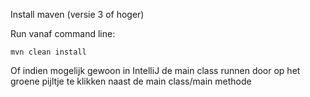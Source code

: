 Install maven (versie 3 of hoger)

Run vanaf command line:

`mvn clean install`

Of indien mogelijk gewoon in IntelliJ de main class runnen door op het groene pijltje te klikken naast de main class/main methode

